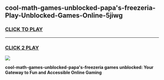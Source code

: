 
## cool-math-games-unblocked-papa's-freezeria-Play-Unblocked-Games-Online-5jiwg
<h3>
<a href="https://premium76.site?title=cool-math-games-unblocked-papa's-freezeria&ref=25A">CLICK TO PLAY</a></h3>
<hr>

<h3>
<a href="https://premium76.site?title=cool-math-games-unblocked-papa's-freezeria&ref=25A">CLICK 2 PLAY</a>
  
</h3>

<a href="https://premium76.site?title=cool-math-games-unblocked-papa's-freezeria&ref=25A"><img src="https://clearcache.store/games.png"></a>


**cool-math-games-unblocked-papa's-freezeria games unblocked: Your Gateway to Fun and Accessible Online Gaming**
